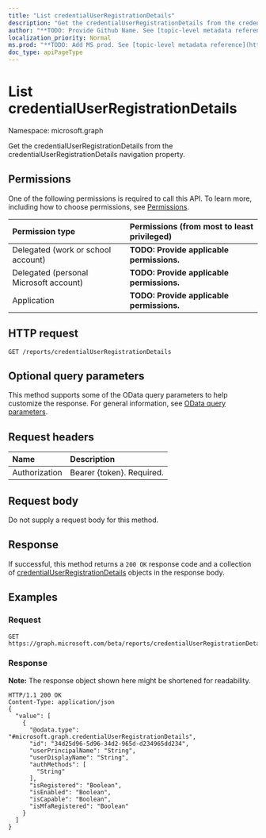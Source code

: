 ```yaml
---
title: "List credentialUserRegistrationDetails"
description: "Get the credentialUserRegistrationDetails from the credentialUserRegistrationDetails navigation property."
author: "**TODO: Provide Github Name. See [topic-level metadata reference](https://msgo.azurewebsites.net/add/document/guidelines/metadata.html#topic-level-metadata)**"
localization_priority: Normal
ms.prod: "**TODO: Add MS prod. See [topic-level metadata reference](https://msgo.azurewebsites.net/add/document/guidelines/metadata.html#topic-level-metadata)**"
doc_type: apiPageType
---
```


# List credentialUserRegistrationDetails
Namespace: microsoft.graph

Get the credentialUserRegistrationDetails from the credentialUserRegistrationDetails navigation property.

## Permissions
One of the following permissions is required to call this API. To learn more, including how to choose permissions, see [Permissions](/concepts/permissions-reference.md).

|Permission type|Permissions (from most to least privileged)|
|:---|:---|
|Delegated (work or school account)|**TODO: Provide applicable permissions.**|
|Delegated (personal Microsoft account)|**TODO: Provide applicable permissions.**|
|Application|**TODO: Provide applicable permissions.**|

## HTTP request

<!-- {
  "blockType": "ignored"
}
-->
``` http
GET /reports/credentialUserRegistrationDetails
```

## Optional query parameters
This method supports some of the OData query parameters to help customize the response. For general information, see [OData query parameters](/graph/query-parameters).

## Request headers
|Name|Description|
|:---|:---|
|Authorization|Bearer {token}. Required.|

## Request body
Do not supply a request body for this method.

## Response

If successful, this method returns a `200 OK` response code and a collection of [credentialUserRegistrationDetails](../resources/credentialuserregistrationdetails.md) objects in the response body.

## Examples

### Request
<!-- {
  "blockType": "request",
  "name": "get_credentialuserregistrationdetails"
}
-->
``` http
GET https://graph.microsoft.com/beta/reports/credentialUserRegistrationDetails
```


### Response
**Note:** The response object shown here might be shortened for readability.
<!-- {
  "blockType": "response",
  "truncated": true,
  "@odata.type": "collection(microsoft.graph.credentialuserregistrationdetails)"
}
-->
``` http
HTTP/1.1 200 OK
Content-Type: application/json
{
  "value": [
    {
      "@odata.type": "#microsoft.graph.credentialUserRegistrationDetails",
      "id": "34d25d96-5d96-34d2-965d-d234965dd234",
      "userPrincipalName": "String",
      "userDisplayName": "String",
      "authMethods": [
        "String"
      ],
      "isRegistered": "Boolean",
      "isEnabled": "Boolean",
      "isCapable": "Boolean",
      "isMfaRegistered": "Boolean"
    }
  ]
}
```

